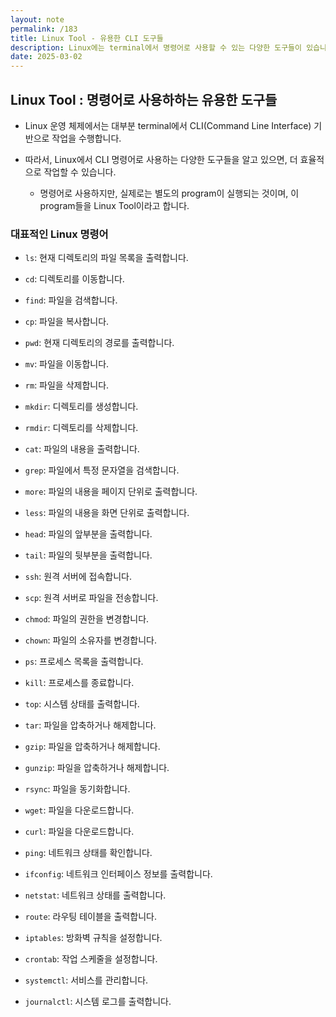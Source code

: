 ```yaml
---
layout: note
permalink: /183
title: Linux Tool - 유용한 CLI 도구들
description: Linux에는 terminal에서 명령어로 사용할 수 있는 다양한 도구들이 있습니다.
date: 2025-03-02
---
```



## Linux Tool : 명령어로 사용하하는 유용한 도구들

- Linux 운영 체제에서는 대부분 terminal에서 CLI(Command Line Interface) 기반으로 작업을 수행합니다.

- 따라서, Linux에서 CLI 명령어로 사용하는 다양한 도구들을 알고 있으면, 더 효율적으로 작업할 수 있습니다.
    - 명령어로 사용하지만, 실제로는 별도의 program이 실행되는 것이며, 이 program들을 Linux Tool이라고 합니다.


### 대표적인 Linux 명령어

- `ls`: 현재 디렉토리의 파일 목록을 출력합니다.
- `cd`: 디렉토리를 이동합니다.

- `find`: 파일을 검색합니다.
- `cp`: 파일을 복사합니다.
- `pwd`: 현재 디렉토리의 경로를 출력합니다.

- `mv`: 파일을 이동합니다.
- `rm`: 파일을 삭제합니다.

- `mkdir`: 디렉토리를 생성합니다.
- `rmdir`: 디렉토리를 삭제합니다.

- `cat`: 파일의 내용을 출력합니다.
- `grep`: 파일에서 특정 문자열을 검색합니다.

- `more`: 파일의 내용을 페이지 단위로 출력합니다.
- `less`: 파일의 내용을 화면 단위로 출력합니다.

- `head`: 파일의 앞부분을 출력합니다.
- `tail`: 파일의 뒷부분을 출력합니다.

- `ssh`: 원격 서버에 접속합니다.
- `scp`: 원격 서버로 파일을 전송합니다.

- `chmod`: 파일의 권한을 변경합니다.
- `chown`: 파일의 소유자를 변경합니다.

- `ps`: 프로세스 목록을 출력합니다.
- `kill`: 프로세스를 종료합니다.
- `top`: 시스템 상태를 출력합니다.

- `tar`: 파일을 압축하거나 해제합니다.
- `gzip`: 파일을 압축하거나 해제합니다.
- `gunzip`: 파일을 압축하거나 해제합니다.

- `rsync`: 파일을 동기화합니다.
- `wget`: 파일을 다운로드합니다.
- `curl`: 파일을 다운로드합니다.
- `ping`: 네트워크 상태를 확인합니다.

- `ifconfig`: 네트워크 인터페이스 정보를 출력합니다.
- `netstat`: 네트워크 상태를 출력합니다.
- `route`: 라우팅 테이블을 출력합니다.
- `iptables`: 방화벽 규칙을 설정합니다.

- `crontab`: 작업 스케줄을 설정합니다.
- `systemctl`: 서비스를 관리합니다.
- `journalctl`: 시스템 로그를 출력합니다.
